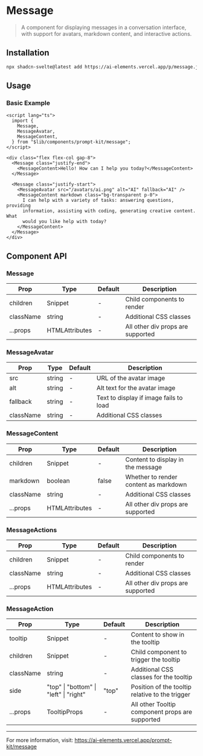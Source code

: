 # Message

> A component for displaying messages in a conversation interface, with support for avatars, markdown content, and interactive actions.

## Installation

```bash
npx shadcn-svelte@latest add https://ai-elements.vercel.app/p/message.json
```

## Usage

### Basic Example

```svelte
<script lang="ts">
  import {
    Message,
    MessageAvatar,
    MessageContent,
  } from "$lib/components/prompt-kit/message";
</script>

<div class="flex flex-col gap-8">
  <Message class="justify-end">
    <MessageContent>Hello! How can I help you today?</MessageContent>
  </Message>

  <Message class="justify-start">
    <MessageAvatar src="/avatars/ai.png" alt="AI" fallback="AI" />
    <MessageContent markdown class="bg-transparent p-0">
      I can help with a variety of tasks: answering questions, providing
      information, assisting with coding, generating creative content. What
      would you like help with today?
    </MessageContent>
  </Message>
</div>
```

## Component API

### Message

| Prop      | Type                           | Default | Description                       |
| --------- | ------------------------------ | ------- | --------------------------------- |
| children  | Snippet                        | -       | Child components to render        |
| className | string                         | -       | Additional CSS classes            |
| ...props  | HTMLAttributes<HTMLDivElement> | -       | All other div props are supported |

### MessageAvatar

| Prop      | Type   | Default | Description                            |
| --------- | ------ | ------- | -------------------------------------- |
| src       | string | -       | URL of the avatar image                |
| alt       | string | -       | Alt text for the avatar image          |
| fallback  | string | -       | Text to display if image fails to load |
| className | string | -       | Additional CSS classes                 |

### MessageContent

| Prop      | Type                           | Default | Description                           |
| --------- | ------------------------------ | ------- | ------------------------------------- |
| children  | Snippet                        | -       | Content to display in the message     |
| markdown  | boolean                        | false   | Whether to render content as markdown |
| className | string                         | -       | Additional CSS classes                |
| ...props  | HTMLAttributes<HTMLDivElement> | -       | All other div props are supported     |

### MessageActions

| Prop      | Type                           | Default | Description                       |
| --------- | ------------------------------ | ------- | --------------------------------- |
| children  | Snippet                        | -       | Child components to render        |
| className | string                         | -       | Additional CSS classes            |
| ...props  | HTMLAttributes<HTMLDivElement> | -       | All other div props are supported |

### MessageAction

| Prop      | Type                                   | Default | Description                                     |
| --------- | -------------------------------------- | ------- | ----------------------------------------------- |
| tooltip   | Snippet                                | -       | Content to show in the tooltip                  |
| children  | Snippet                                | -       | Child component to trigger the tooltip          |
| className | string                                 | -       | Additional CSS classes for the tooltip          |
| side      | "top" \| "bottom" \| "left" \| "right" | "top"   | Position of the tooltip relative to the trigger |
| ...props  | TooltipProps                           | -       | All other Tooltip component props are supported |

---

For more information, visit: https://ai-elements.vercel.app/prompt-kit/message
